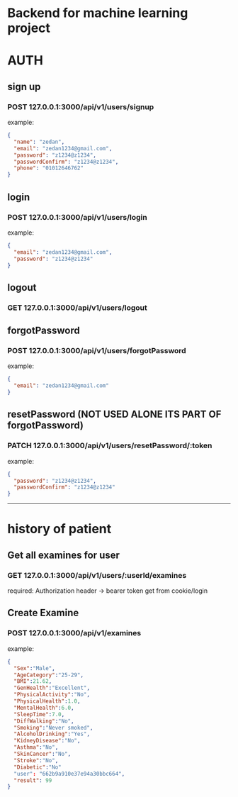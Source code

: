 # Backend for machine learning project

# AUTH

## sign up

### POST 127.0.0.1:3000/api/v1/users/signup

example:

```json
{
  "name": "zedan",
  "email": "zedan1234@gmail.com",
  "password": "z1234@z1234",
  "passwordConfirm": "z1234@z1234",
  "phone": "01012646762"
}
```

## login

### POST 127.0.0.1:3000/api/v1/users/login

example:

```json
{
  "email": "zedan1234@gmail.com",
  "password": "z1234@z1234"
}
```

## logout

### GET 127.0.0.1:3000/api/v1/users/logout

## forgotPassword

### POST 127.0.0.1:3000/api/v1/users/forgotPassword

example:

```json
{
  "email": "zedan1234@gmail.com"
}
```

## resetPassword (NOT USED ALONE ITS PART OF forgotPassword)

### PATCH 127.0.0.1:3000/api/v1/users/resetPassword/:token

example:

```json
{
  "password": "z1234@z1234",
  "passwordConfirm": "z1234@z1234"
}
```

<hr>

# history of patient

## Get all examines for user

### GET 127.0.0.1:3000/api/v1/users/:userId/examines

required: Authorization header -> bearer token get from cookie/login

## Create Examine

### POST 127.0.0.1:3000/api/v1/examines

example:

```json
{
  "Sex":"Male",
  "AgeCategory":"25-29",
  "BMI":21.62,
  "GenHealth":"Excellent",
  "PhysicalActivity":"No",
  "PhysicalHealth":1.0,
  "MentalHealth":6.0,
  "SleepTime":7.0,
  "DiffWalking":"No",
  "Smoking":"Never smoked",
  "AlcoholDrinking":"Yes",
  "KidneyDisease":"No",
  "Asthma":"No",
  "SkinCancer":"No",
  "Stroke":"No",
  "Diabetic":"No"
  "user": "662b9a910e37e94a30bbc664",
  "result": 99
}
```
